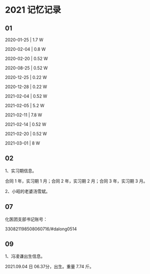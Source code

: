 # 2021 记忆记录

## 01

2020-01-25 | 1.7 W

2020-02-04 | 0.8 W

2020-02-20 | 0.52 W

2020-08-25 | 0.52 W

2020-12-25 | 0.22 W

2020-12-28 | 0.22 W

2021-02-04 | 0.52 W

2021-02-05 | 5.2 W

2021-02-11 | 7.8 W

2021-02-14 | 0.52 W

2021-02-20 | 0.52 W

2021-03-01 | 8 W

## 02

1、实习期信息。

合同 1 年，实习期 1 月；合同 2 年，实习期 2 月；合同 3 年，实习期 3 月。

2、小昭的老婆汤雪斌。

## 07

化医团支部书记账号：

330821198508060716/#dalong0514

## 09

1、冯凌谦出生信息。

2021.09.04 日 06.37分，出生。重量 7.74 斤。
